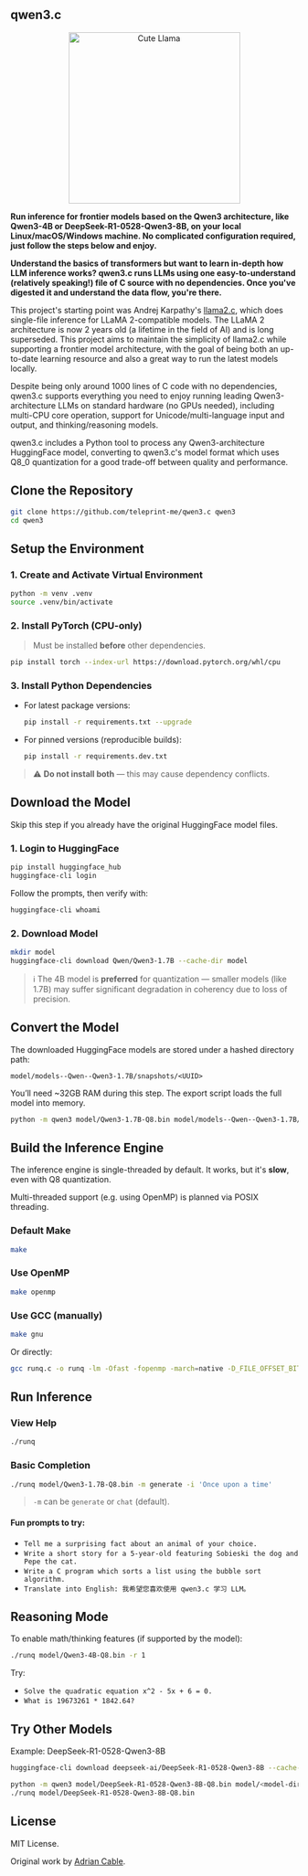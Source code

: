 ## qwen3.c

<p align="center">
  <img src="assets/qwen3_c.jpg" width="300" height="300" alt="Cute Llama">
</p>

**Run inference for frontier models based on the Qwen3 architecture, like Qwen3-4B or DeepSeek-R1-0528-Qwen3-8B, on your local Linux/macOS/Windows machine. No complicated configuration
required, just follow the steps below and enjoy.**

**Understand the basics of transformers but want to learn in-depth how LLM inference works? qwen3.c runs LLMs using one easy-to-understand (relatively speaking!) file of C source with no dependencies. Once you've
digested it and understand the data flow, you're there.**

This project's starting point was Andrej Karpathy's [llama2.c](https://github.com/karpathy/llama2.c), which does single-file
inference for LLaMA 2-compatible models. The LLaMA 2 architecture is now 2 years old (a lifetime in the field of AI) and is
long superseded. This project aims to maintain the simplicity of llama2.c while supporting a frontier
model architecture, with the goal of being both an up-to-date learning resource and also a great way to run the latest models locally.

Despite being only around 1000 lines of C code with no dependencies, qwen3.c supports everything you need to
enjoy running leading Qwen3-architecture LLMs on standard hardware (no GPUs needed), including multi-CPU core operation, support for Unicode/multi-language input and output, and thinking/reasoning models.

qwen3.c includes a Python tool to process any Qwen3-architecture HuggingFace model, converting to qwen3.c's model format which uses Q8_0 quantization for a good trade-off between quality
and performance.

## Clone the Repository

```sh
git clone https://github.com/teleprint-me/qwen3.c qwen3
cd qwen3
```

## Setup the Environment

### 1. Create and Activate Virtual Environment

```sh
python -m venv .venv
source .venv/bin/activate
```

### 2. Install PyTorch (CPU-only)

> Must be installed **before** other dependencies.

```sh
pip install torch --index-url https://download.pytorch.org/whl/cpu
```

### 3. Install Python Dependencies

* For latest package versions:

  ```sh
  pip install -r requirements.txt --upgrade
  ```

* For pinned versions (reproducible builds):

  ```sh
  pip install -r requirements.dev.txt
  ```

> ⚠️ **Do not install both** — this may cause dependency conflicts.

## Download the Model

Skip this step if you already have the original HuggingFace model files.

### 1. Login to HuggingFace

```sh
pip install huggingface_hub
huggingface-cli login
```

Follow the prompts, then verify with:

```sh
huggingface-cli whoami
```

### 2. Download Model

```sh
mkdir model
huggingface-cli download Qwen/Qwen3-1.7B --cache-dir model
```

> ℹ️ The 4B model is **preferred** for quantization — smaller models (like 1.7B) may suffer significant degradation in coherency due to loss of precision.

## Convert the Model

The downloaded HuggingFace models are stored under a hashed directory path:

```
model/models--Qwen--Qwen3-1.7B/snapshots/<UUID>
```

You’ll need \~32GB RAM during this step. The export script loads the full model into memory.

```sh
python -m qwen3 model/Qwen3-1.7B-Q8.bin model/models--Qwen--Qwen3-1.7B/snapshots/<UUID>
```

## Build the Inference Engine

The inference engine is single-threaded by default. It works, but it's **slow**, even with Q8 quantization.

Multi-threaded support (e.g. using OpenMP) is planned via POSIX threading.

### Default Make

```sh
make
```

### Use OpenMP

```sh
make openmp
```

### Use GCC (manually)

```sh
make gnu
```

Or directly:

```sh
gcc runq.c -o runq -lm -Ofast -fopenmp -march=native -D_FILE_OFFSET_BITS=64
```

## Run Inference

### View Help

```sh
./runq
```

### Basic Completion

```sh
./runq model/Qwen3-1.7B-Q8.bin -m generate -i 'Once upon a time'
```

> `-m` can be `generate` or `chat` (default).

#### Fun prompts to try:

* `Tell me a surprising fact about an animal of your choice.`
* `Write a short story for a 5-year-old featuring Sobieski the dog and Pepe the cat.`
* `Write a C program which sorts a list using the bubble sort algorithm.`
* `Translate into English: 我希望您喜欢使用 qwen3.c 学习 LLM。`

## Reasoning Mode

To enable math/thinking features (if supported by the model):

```sh
./runq model/Qwen3-4B-Q8.bin -r 1
```

Try:

* `Solve the quadratic equation x^2 - 5x + 6 = 0.`
* `What is 19673261 * 1842.64?`

## Try Other Models

Example: DeepSeek-R1-0528-Qwen3-8B

```sh
huggingface-cli download deepseek-ai/DeepSeek-R1-0528-Qwen3-8B --cache-dir model

python -m qwen3 model/DeepSeek-R1-0528-Qwen3-8B-Q8.bin model/<model-dir>
./runq model/DeepSeek-R1-0528-Qwen3-8B-Q8.bin
```

## License

MIT License.

Original work by [Adrian Cable](https://github.com/adriancable/qwen3.c).
